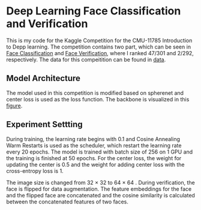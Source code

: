 # Deep Learning Face Classification and Verification

This is my code for the Kaggle Competition for the CMU-11785 Introduction to Depp learning. The competition contains two part, which can be seen in [Face Classification](https://www.kaggle.com/c/11-785-s20-hw2p2-classification/) and [Face Verification](https://www.kaggle.com/c/11-785-s20-hw2p2-verification), where I ranked 47/301 and 2/292, respectively. The data for this compeitition can be found in [data](https://www.kaggle.com/c/11-785-s20-hw2p2-classification/data).

## Model Architecture

The model used in this competition is modified based on spherenet and center loss is used as the loss function. The backbone is visualized in this [figure](Architecture.png).

## Experiment Settting

During training, the learning rate begins with 0.1 and Cosine Annealing Warm Restarts is used as the scheduler, which restart the learning rate every 20 epochs. The model is trained with batch size of 256 on 1 GPU and the training is finished at 50 epochs. For the center loss, the weight for updating the center is 0.5 and the weight for adding center loss with the cross-entropy loss is 1.

The image size is changed from 32 × 32 to 64 × 64 . During verification, the face is flipped for data augmentation. The feature embeddings for the face and the flipped face are concatenated and the cosine similarity is calculated between the concatenated features of two faces.
